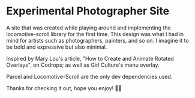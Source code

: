 # Experimental Photographer Site

A site that was created while playing around and implementing the locomotive-scroll library for the first time. 
This design was what I had in mind for artists such as photographers, painters, and so on. I imagine it to be bold and expressive but also minimal.

Inspired by Mary Lou's article, "How to Create and Animate Rotated Overlays", on Codrops; as well as Girl Culture's menu overlay.

Parcel and Locomotive-Scroll are the only dev dependencies used.

Thanks for checking it out, hope you enjoy! 🤙🏼
